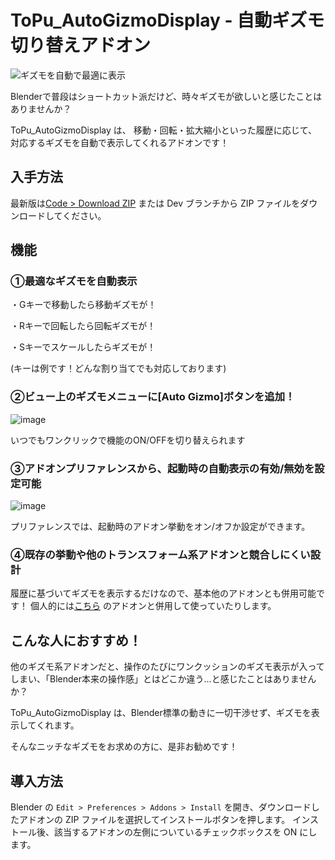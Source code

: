 # ToPu_AutoGizmoDisplay - 自動ギズモ切り替えアドオン

![ギズモを自動で最適に表示](https://github.com/user-attachments/assets/49db83ca-e430-42ef-97e1-a88562ef1898)



Blenderで普段はショートカット派だけど、時々ギズモが欲しいと感じたことはありませんか？

ToPu_AutoGizmoDisplay は、
移動・回転・拡大縮小といった履歴に応じて、対応するギズモを自動で表示してくれるアドオンです！

## 入手方法
最新版は[Code > Download ZIP](https://github.com/http4211/ToPu_AutoGizmoDisplay/releases) または Dev ブランチから ZIP ファイルをダウンロードしてください。

## 機能
### ①最適なギズモを自動表示
<p>・Gキーで移動したら移動ギズモが！</p>
<p>・Rキーで回転したら回転ギズモが！</p>
<p>・Sキーでスケールしたらギズモが！</p>
<p>(キーは例です！どんな割り当てでも対応しております)</p>

### ②ビュー上のギズモメニューに[Auto Gizmo]ボタンを追加！

![image](https://github.com/user-attachments/assets/143a9342-635c-4efa-9bce-1c78b7790b36)

いつでもワンクリックで機能のON/OFFを切り替えられます

### ③アドオンプリファレンスから、起動時の自動表示の有効/無効を設定可能

![image](https://github.com/user-attachments/assets/e339424a-f66f-4322-929c-e190fba33363)

プリファレンスでは、起動時のアドオン挙動をオン/オフか設定ができます。

### ④既存の挙動や他のトランスフォーム系アドオンと競合しにくい設計

履歴に基づいてギズモを表示するだけなので、基本他のアドオンとも併用可能です！
個人的には[こちら](https://superhivemarket.com/products/autoconstraints) のアドオンと併用して使っていたりします。


## こんな人におすすめ！

他のギズモ系アドオンだと、操作のたびにワンクッションのギズモ表示が入ってしまい、「Blender本来の操作感」とはどこか違う…と感じたことはありませんか？

ToPu_AutoGizmoDisplay は、Blender標準の動きに一切干渉せず、ギズモを表示してくれます。

そんなニッチなギズモをお求めの方に、是非お勧めです！






## 導入方法
Blender の `Edit > Preferences > Addons > Install` を開き、ダウンロードしたアドオンの ZIP ファイルを選択してインストールボタンを押します。 インストール後、該当するアドオンの左側についているチェックボックスを ON にします。
